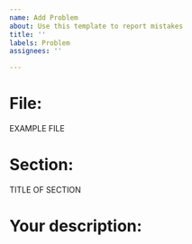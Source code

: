 ```yaml
---
name: Add Problem
about: Use this template to report mistakes
title: ''
labels: Problem
assignees: ''

---
```


# File:
EXAMPLE FILE

# Section:
TITLE OF SECTION

# Your description:
